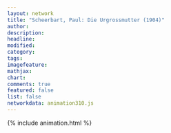 ```yaml
---
layout: network
title: "Scheerbart, Paul: Die Urgrossmutter (1904)"
author:
description:
headline:
modified:
category:
tags:
imagefeature: 
mathjax: 
chart: 
comments: true
featured: false
list: false
networkdata: animation310.js
---
```

{% include animation.html %}
